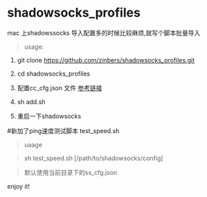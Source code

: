 # shadowsocks_profiles

mac 上shadowssocks 导入配置多的时候比较麻烦,就写个脚本批量导入

>usage:

1) git clone https://github.com/zinbers/shadowsocks_profiles.git

2) cd shadowsocks_profiles

3) 配置cc_cfg.json 文件 [参考链接](http://zinbers.github.io/2016/09/28/shadowsocks/)

4) sh add.sh

5) 重启一下shadowsocks


#新加了ping速度测试脚本 test_speed.sh
>uaage

>sh test_speed.sh [/path/to/shadowsocks/config] 

>默认使用当前目录下的ss_cfg.json

enjoy it!
